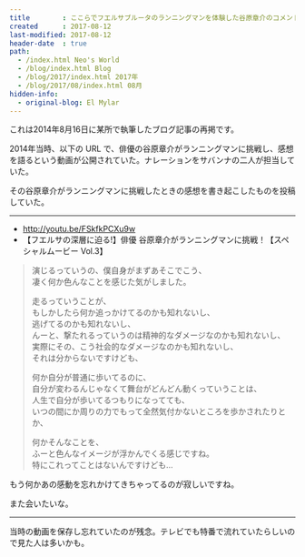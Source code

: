 ```yaml
---
title        : ここらでフエルサブルータのランニングマンを体験した谷原章介のコメント行ってみようか～!!!
created      : 2017-08-12
last-modified: 2017-08-12
header-date  : true
path:
  - /index.html Neo's World
  - /blog/index.html Blog
  - /blog/2017/index.html 2017年
  - /blog/2017/08/index.html 08月
hidden-info:
  - original-blog: El Mylar
---
```


これは2014年8月16日に某所で執筆したブログ記事の再掲です。

2014年当時、以下の URL で、俳優の谷原章介がランニングマンに挑戦し、感想を語るという動画が公開されていた。ナレーションをサバンナの二人が担当していた。

その谷原章介がランニングマンに挑戦したときの感想を書き起こしたものを投稿していた。

---

- <http://youtu.be/FSkfkPCXu9w>
- 【フエルサの深層に迫る!】俳優 谷原章介がランニングマンに挑戦！【スペシャルムービー Vol.3】

> 演じるっていうの、僕自身がまずあそこでこう、  
> 凄く何か色んなことを感じた気がしました。
> 
> 走るっていうことが、  
> もしかしたら何か追っかけてるのかも知れないし、  
> 逃げてるのかも知れないし、  
> んーと、撃たれるっていうのは精神的なダメージなのかも知れないし、  
> 実際にその、こう社会的なダメージなのかも知れないし、  
> それは分からないですけども、
> 
> 何か自分が普通に歩いてるのに、  
> 自分が変わるんじゃなくて舞台がどんどん動くっていうことは、  
> 人生で自分が歩いてるつもりになってても、  
> いつの間にか周りの力でもって全然気付かないところを歩かされたりとか、
> 
> 何かそんなことを、  
> ふーと色んなイメージが浮かんでくる感じですね。  
> 特にこれってことはないんですけども…

もう何かあの感動を忘れかけてきちゃってるのが寂しいですね。

また会いたいな。

---

当時の動画を保存し忘れていたのが残念。テレビでも特番で流れていたらしいので見た人は多いかも。
